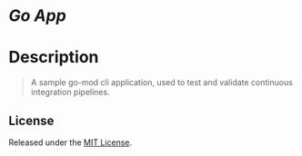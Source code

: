 # *Go App*

# Description

> A sample go-mod cli application, used to test and validate continuous integration pipelines.

## License

Released under the [MIT License](./LICENSE).
